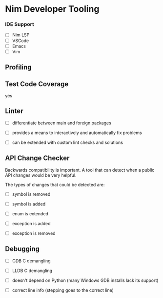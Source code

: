 # Nim Developer Tooling

### IDE Support

- [ ] Nim LSP
- [ ] VSCode
- [ ] Emacs
- [ ] Vim

## Profiling



## Test Code Coverage

yes


## Linter

- [ ] differentiate between main and foreign packages
- [ ] provides a means to interactively and automatically fix problems
- [ ] can be extended with custom lint checks and solutions


## API Change Checker

Backwards compatibility is important. A tool that can detect when a public
API changes would be very helpful.

The types of changes that could be detected are:
- [ ] symbol is removed
- [ ] symbol is added
- [ ] enum is extended
- [ ] exception is added
- [ ] exception is removed


## Debugging

- [ ] GDB C demangling
- [ ] LLDB C demangling
- [ ] doesn't depend on Python (many Windows GDB installs lack its support)
- [ ] correct line info (stepping goes to the correct line)

